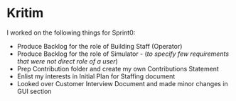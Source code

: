 # Kritim


I worked on the following things for Sprint0: 
- Produce Backlog for the role of Building Staff (Operator)
- Produce Backlog for the role of Simulator - (*to specify few requirements that were not direct role of a user*)
- Prep Contribution folder and create my own Contributions Statement
- Enlist my interests in Initial Plan for Staffing document
- Looked over Customer Interview Document and made minor changes in GUI section